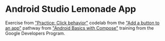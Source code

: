 # Android Studio Lemonade App
Exercise from ["Practice: Click behavior"](https://developer.android.com/codelabs/basic-android-kotlin-compose-button-click-practice-problem) codelab from the ["Add a button to an app"](https://developer.android.com/courses/pathways/android-basics-compose-unit-2-pathway-2) pathway from ["Android Basics with Compose"](https://developer.android.com/courses/android-basics-compose/course) training from the Google Developers Program.
